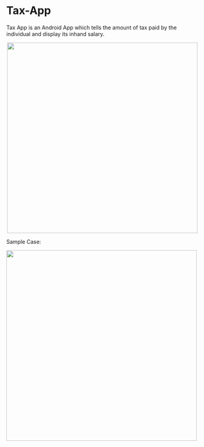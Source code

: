 # Tax-App
Tax App is an Android App which tells the amount of tax paid by the individual and display its inhand salary. 

<center><img src="https://user-images.githubusercontent.com/110735413/200158610-4ac400a3-8d55-4424-a653-3ffaac53d11a.png" height="500"></center>

Sample Case:

<img src="https://user-images.githubusercontent.com/110735413/200158612-65882a7d-2b6d-40e1-9450-024ea9f2403f.png" height="500">
